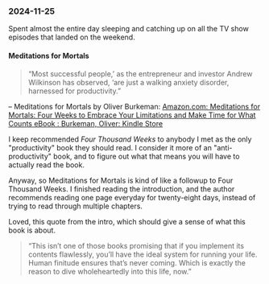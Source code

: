 ### 2024-11-25
Spent almost the entire day sleeping and catching up on all the TV show episodes that landed on the weekend. 

#### Meditations for Mortals
> “Most successful people,’ as the entrepreneur and investor Andrew Wilkinson has observed, ‘are just a walking anxiety disorder, harnessed for productivity.”

– Meditations for Mortals by Oliver Burkeman: [Amazon.com: Meditations for Mortals: Four Weeks to Embrace Your Limitations and Make Time for What Counts eBook : Burkeman, Oliver: Kindle Store](https://www.amazon.com/Meditations-Mortals-Embrace-Limitations-Counts-ebook/dp/B0CSBPW9F1)

I keep recommended _Four Thousand Weeks_ to anybody I met as the only "productivity" book they should read. I consider it more of an "anti-productivity" book, and to figure out what that means you will have to actually read the book.

Anyway, so Meditations for Mortals is kind of like a followup to Four Thousand Weeks. I finished reading the introduction, and the author recommends reading one page everyday for twenty-eight days, instead of trying to read through multiple chapters.

Loved, this quote from the intro, which should give a sense of what this book is about.

> “This isn’t one of those books promising that if you implement its contents flawlessly, you’ll have the ideal system for running your life. Human finitude ensures that’s never coming. Which is exactly the reason to dive wholeheartedly into this life, now.”
